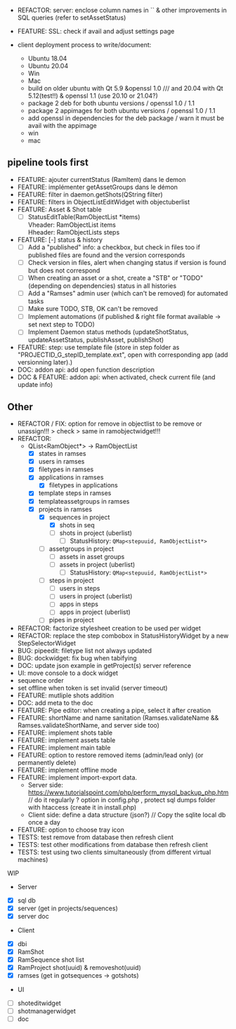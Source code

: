 - REFACTOR: server: enclose column names in `` & other improvements in SQL queries (refer to setAssetStatus)
- FEATURE: SSL: check if avail and adjust settings page

- client deployment process to write/document:
    - Ubuntu 18.04
    - Ubuntu 20.04
    - Win
    - Mac
    - build on older ubuntu with Qt 5.9 &openssl 1.0 /// and 20.04 with Qt 5.12(test!!) & openssl 1.1 (use 20.10 or 21.04?)
    - package 2 deb for both ubuntu versions / openssl 1.0 / 1.1
    - package 2 appimages for both ubuntu versions / openssl 1.0 / 1.1
    - add openssl in dependencies for the deb package / warn it must be avail with the appimage
    - win
    - mac

## pipeline tools first

- FEATURE: ajouter currentStatus (RamItem) dans le demon
- FEATURE: implémenter getAssetGroups dans le démon
- FEATURE: filter in daemon.getShots(QString filter)
- FEATURE: filters in ObjectListEditWidget with objectuberlist
- FEATURE: Asset & Shot table
    - [ ] StatusEditTable(RamObjectList *items)  
    Vheader: RamObjectList items  
    Hheader: RamObjectLists steps
- FEATURE: [-] status & history
    - [ ] Add a "published" info: a checkbox, but check in files too if published files are found and the version corresponds
    - [ ] Check version in files, alert when changing status if version is found but does not correspond
    - [ ] When creating an asset or a shot, create a "STB" or "TODO" (depending on dependencies) status in all histories
    - [ ] Add a "Ramses" admin user (which can't be removed) for automated tasks
    - [ ] Make sure TODO, STB, OK can't be removed
    - [ ] Implement automations (if published & right file format available -> set next step to TODO)
    - [ ] Implement Daemon status methods (updateShotStatus, updateAssetStatus, publishAsset, publishShot)
- FEATURE: step: use template file (store in step folder as "PROJECTID_G_stepID_template.ext", open with corresponding app (add versionning later).)
- DOC: addon api: add open function description
- DOC & FEATURE: addon api: when activated, check current file (and update info)

## Other

- REFACTOR / FIX: option for remove in objectlist to be remove or unassign!!! > check > same in ramobjectwidget!!!
- REFACTOR:
    - QList<RamObject*> -> RamObjectList
        - [x] states in ramses
        - [x] users in ramses
        - [x] filetypes in ramses
        - [x] applications in ramses 
            - [x] filetypes in applications
        - [x] template steps in ramses
        - [x] templateassetgroups in ramses
        - [x] projects in ramses
            - [x] sequences in project
                - [x] shots in seq
                - [ ] shots in project (uberlist)
                    - [ ] StatusHistory: `QMap<stepuuid, RamObjectList*>`
            - [ ] assetgroups in project 
                - [ ] assets in asset groups
                - [ ] assets in project (uberlist)
                    - [ ] StatusHistory: `QMap<stepuuid, RamObjectList*>`
            - [ ] steps in project
                - [ ] users in steps
                - [ ] users in project (uberlist)
                - [ ] apps in steps
                - [ ] apps in project (uberlist)
            - [ ] pipes in project
- REFACTOR: factorize stylesheet creation to be used per widget
- REFACTOR: replace the step combobox in StatusHistoryWidget by a new StepSelectorWidget
- BUG: pipeedit: filetype list not always updated
- BUG: dockwidget: fix bug when tabifying
- DOC: update json example in getProject(s) server reference
- UI: move console to a dock widget
- sequence order
- set offline when token is set invalid (server timeout)
- FEATURE: mutliple shots addition
- DOC: add meta to the doc
- FEATURE: Pipe editor: when creating a pipe, select it after creation
- FEATURE: shortName and name sanitation (Ramses.validateName && Ramses.validateShortName, and server side too)
- FEATURE: implement shots table 
- FEATURE: implement assets table
- FEATURE: implement main table
- FEATURE: option to restore removed items (admin/lead only) (or permanently delete)
- FEATURE: implement offline mode
- FEATURE: implement import-export data.
    - Server side: https://www.tutorialspoint.com/php/perform_mysql_backup_php.htm // do it regularly ? option in config.php , protect sql dumps folder with htaccess (create it in install.php)
    - Client side: define a data structure (json?) // Copy the sqlite local db once a day
- FEATURE: option to choose tray icon
- TESTS: test remove from database then refresh client
- TESTS: test other modifications from database then refresh client
- TESTS: test using two clients simultaneously (from different virtual machines)

WIP 

- Server
- [x] sql db
- [x] server (get in projects/sequences)
- [x] server doc
- Client
- [x] dbi
- [x] RamShot
- [x] RamSequence shot list
- [x] RamProject shot(uuid) & removeshot(uuid)
- [x] ramses (get in gotsequences -> gotshots)
- UI
- [ ] shoteditwidget
- [ ] shotmanagerwidget
- [ ] doc
